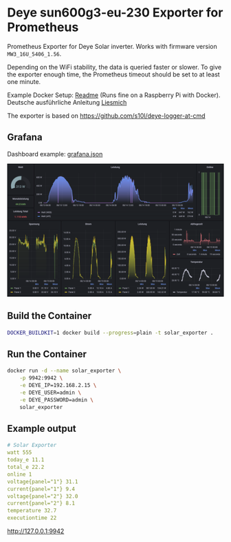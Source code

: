 # Deye sun600g3-eu-230 Exporter for Prometheus

Prometheus Exporter for Deye Solar inverter. Works with firmware version `MW3_16U_5406_1.56`.

Depending on the WiFi stability, the data is queried faster or slower. To give the exporter enough time, the Prometheus timeout should be set to at least one minute.

Example Docker Setup: [Readme](setup/readme.md) (Runs fine on a Raspberry Pi with Docker). Deutsche ausführliche Anleitung [Liesmich](setup/liesmich.md) 

The exporter is based on https://github.com/s10l/deye-logger-at-cmd

## Grafana

Dashboard example: [grafana.json](setup/grafana.json)

![image](setup/grafana.png)

## Build the Container

```sh
DOCKER_BUILDKIT=1 docker build --progress=plain -t solar_exporter .
```

## Run the Container

```sh
docker run -d --name solar_exporter \
    -p 9942:9942 \
    -e DEYE_IP=192.168.2.15 \
    -e DEYE_USER=admin \
    -e DEYE_PASSWORD=admin \
    solar_exporter
```

## Example output 

```yml
# Solar Exporter
watt 555
today_e 11.1
total_e 22.2
online 1
voltage{panel="1"} 31.1
current{panel="1"} 9.4
voltage{panel="2"} 32.0
current{panel="2"} 8.1
temperature 32.7
executiontime 22
```

http://127.0.0.1:9942
